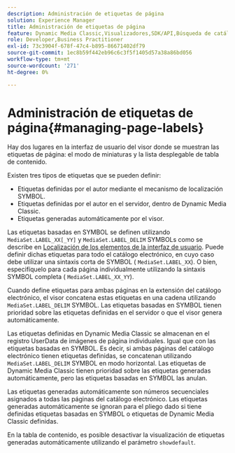 ```yaml
---
description: Administración de etiquetas de página
solution: Experience Manager
title: Administración de etiquetas de página
feature: Dynamic Media Classic,Visualizadores,SDK/API,Búsqueda de catálogos electrónicos
role: Developer,Business Practitioner
exl-id: 73c3904f-678f-47c4-b895-86671402df79
source-git-commit: 1ec8b59f442eb96c6c3f5f1405d57a38a86bd056
workflow-type: tm+mt
source-wordcount: '271'
ht-degree: 0%

---
```


# Administración de etiquetas de página{#managing-page-labels}

Hay dos lugares en la interfaz de usuario del visor donde se muestran las etiquetas de página: el modo de miniaturas y la lista desplegable de tabla de contenido.

Existen tres tipos de etiquetas que se pueden definir:

* Etiquetas definidas por el autor mediante el mecanismo de localización SYMBOL.
* Etiquetas definidas por el autor en el servidor, dentro de Dynamic Media Classic.
* Etiquetas generadas automáticamente por el visor.

Las etiquetas basadas en SYMBOL se definen utilizando `MediaSet.LABEL_XX[_YY]` y `MediaSet.LABEL_DELIM` SYMBOLs como se describe en [Localización de los elementos de la interfaz de usuario](../../c-html5-s7-aem-asset-viewers/c-html5-20-ecatalog-viewer-about/c-html5-20-ecatalog-viewer-localization.md#concept-cbfc39344c494eb7b9f6a272cff0cc74). Puede definir dichas etiquetas para todo el catálogo electrónico, en cuyo caso debe utilizar una sintaxis corta de SYMBOL ( `MediaSet.LABEL_XX`). O bien, especifíquelo para cada página individualmente utilizando la sintaxis SYMBOL completa ( `MediaSet.LABEL_XX_YY`).

Cuando define etiquetas para ambas páginas en la extensión del catálogo electrónico, el visor concatena estas etiquetas en una cadena utilizando `MediaSet.LABEL_DELIM` SYMBOL. Las etiquetas basadas en SYMBOL tienen prioridad sobre las etiquetas definidas en el servidor o que el visor genera automáticamente.

Las etiquetas definidas en Dynamic Media Classic se almacenan en el registro UserData de imágenes de página individuales. Igual que con las etiquetas basadas en SYMBOL. Es decir, si ambas páginas del catálogo electrónico tienen etiquetas definidas, se concatenan utilizando `MediaSet.LABEL_DELIM` SYMBOL en modo horizontal. Las etiquetas de Dynamic Media Classic tienen prioridad sobre las etiquetas generadas automáticamente, pero las etiquetas basadas en SYMBOL las anulan.

Las etiquetas generadas automáticamente son números secuenciales asignados a todas las páginas del catálogo electrónico. Las etiquetas generadas automáticamente se ignoran para el pliego dado si tiene definidas etiquetas basadas en SYMBOL o etiquetas de Dynamic Media Classic definidas.

En la tabla de contenido, es posible desactivar la visualización de etiquetas generadas automáticamente utilizando el parámetro `showdefault`.

